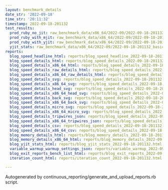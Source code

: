 ```yaml
---
layout: benchmark_details
date_str: '2022-09-18'
time_str: '20:11:32'
timestamp: 2022-09-18-201132
test_results:
  prod_ruby_no_jit: raw_benchmark_data/x86_64/2022-09/2022-09-18-201132_basic_benchmark_prod_ruby_no_jit.json
  prod_ruby_with_mjit: raw_benchmark_data/x86_64/2022-09/2022-09-18-201132_basic_benchmark_prod_ruby_with_mjit.json
  prod_ruby_with_yjit: raw_benchmark_data/x86_64/2022-09/2022-09-18-201132_basic_benchmark_prod_ruby_with_yjit.json
  yjit_stats: raw_benchmark_data/x86_64/2022-09/2022-09-18-201132_basic_benchmark_yjit_stats.json
reports:
  blog_speed_headline_html: reports/blog_speed_headline_2022-09-18-201132.html
  blog_speed_details_html: reports/blog_speed_details_2022-09-18-201132.html
  blog_speed_details_x86_64_html: reports/blog_speed_details_2022-09-18-201132.x86_64.html
  blog_speed_details_raw_details_html: reports/blog_speed_details_2022-09-18-201132.raw_details.html
  blog_speed_details_x86_64_raw_details_html: reports/blog_speed_details_2022-09-18-201132.x86_64.raw_details.html
  blog_speed_details_svg: reports/blog_speed_details_2022-09-18-201132.svg
  blog_speed_details_x86_64_svg: reports/blog_speed_details_2022-09-18-201132.x86_64.svg
  blog_speed_details_head_svg: reports/blog_speed_details_2022-09-18-201132.head.svg
  blog_speed_details_x86_64_head_svg: reports/blog_speed_details_2022-09-18-201132.x86_64.head.svg
  blog_speed_details_back_svg: reports/blog_speed_details_2022-09-18-201132.back.svg
  blog_speed_details_x86_64_back_svg: reports/blog_speed_details_2022-09-18-201132.x86_64.back.svg
  blog_speed_details_micro_svg: reports/blog_speed_details_2022-09-18-201132.micro.svg
  blog_speed_details_x86_64_micro_svg: reports/blog_speed_details_2022-09-18-201132.x86_64.micro.svg
  blog_speed_details_tripwires_json: reports/blog_speed_details_2022-09-18-201132.tripwires.json
  blog_speed_details_x86_64_tripwires_json: reports/blog_speed_details_2022-09-18-201132.x86_64.tripwires.json
  blog_speed_details_csv: reports/blog_speed_details_2022-09-18-201132.csv
  blog_speed_details_x86_64_csv: reports/blog_speed_details_2022-09-18-201132.x86_64.csv
  blog_memory_details_html: reports/blog_memory_details_2022-09-18-201132.html
  blog_memory_details_x86_64_html: reports/blog_memory_details_2022-09-18-201132.x86_64.html
  blog_yjit_stats_html: reports/blog_yjit_stats_2022-09-18-201132.html
  variable_warmup_warmup_settings_json: reports/variable_warmup_2022-09-18-201132.warmup_settings.json
  blog_exit_reports_bench_list_html: reports/blog_exit_reports_2022-09-18-201132.bench_list.html
  iteration_count_html: reports/iteration_count_2022-09-18-201132.html

---
```

Autogenerated by continuous_reporting/generate_and_upload_reports.rb script.
